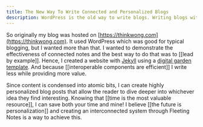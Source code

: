 ```yaml
---
title: The New Way To Write Connected and Personalized Blogs 
description: WordPress is the old way to write blogs. Writing blogs with interconnected notes can make for highly personalized blogs where the user decides what to read.
---
```

So originally my blog was hosted on [https://thinkwong.com](https://thinkwong.com). It used WordPress which was good for typical blogging, but I wanted more than that. I wanted to demonstrate the effectiveness of connected notes and the best way to do that was to [[lead by example]]. Hence, I created a website with [Jekyll](https://jekyllrb.com/) using a [digital garden template](https://github.com/maximevaillancourt/digital-garden-jekyll-template). And because [[interoperable components are efficient]] I write less while providing more value.

Since content is condensed into atomic bits, I can create highly personalized blog posts that allow the reader to dive deeper into whichever idea they find interesting. Knowing that [[time is the most valuable resource]], I can save both your time and mine! I believe [[the future is personalization]] and creating an interconnected system through Fleeting Notes is a way to achieve this. 